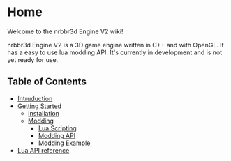 # Home

Welcome to the nrbbr3d Engine V2 wiki!

nrbbr3d Engine V2 is a 3D game engine written in C++ and with OpenGL. It has a easy to use lua modding API. 
It's currently in development and is not yet ready for use.

## Table of Contents

- [Intruduction](./Intruduction.md)
- [Getting Started](./GettingStarted.md)
    - [Installation](./Getting%20Started/Installation.md)
    - [Modding](./Getting%20Started/Modding.md)
        - [Lua Scripting](./Getting%20Started/Modding/LuaScripting.md)
        - [Modding API](./Getting%20Started/Modding/ModdingAPI.md)
        - [Modding Example](./Getting%20Started/Modding/ModdingExample.md)
- [Lua API reference](./Lua%20API%20reference.md)